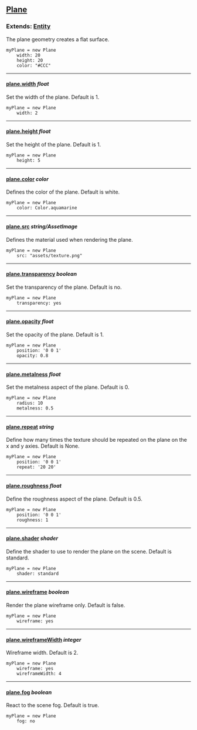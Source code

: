 ## [Plane](#plane)

### Extends: [Entity](#entity)

The plane geometry creates a flat surface.

	myPlane = new Plane
		width: 20
		height: 20
		color: "#CCC"

-------------------------------------------------------

#### [plane.width](#plane-width) *float*

Set the width of the plane. Default is 1.

	myPlane = new Plane
		width: 2

-------------------------------------------------------

#### [plane.height](#plane-height) *float*

Set the height of the plane. Default is 1.

	myPlane = new Plane
		height: 5

-------------------------------------------------------

#### [plane.color](#plane-color) *color*

Defines the color of the plane. Default is white.

	myPlane = new Plane
		color: Color.aquamarine

-------------------------------------------------------

#### [plane.src](#plane-src) *string/AssetImage*

Defines the material used when rendering the plane.

	myPlane = new Plane
		src: "assets/texture.png"

-------------------------------------------------------

#### [plane.transparency](#plane-transparency) *boolean*

Set the transparency of the plane. Default is no.

	myPlane = new Plane
		transparency: yes

-------------------------------------------------------

#### [plane.opacity](#plane-opacity) *float*

Set the opacity of the plane. Default is 1.

	myPlane = new Plane
		position: '0 0 1'
		opacity: 0.8

-------------------------------------------------------

#### [plane.metalness](#plane-metalness) *float*

Set the metalness aspect of the plane. Default is 0.

	myPlane = new Plane
		radius: 10
		metalness: 0.5

-------------------------------------------------------

#### [plane.repeat](#plane-repeat) *string*

Define how many times the texture should be repeated on the plane on the x and y axies. Default is None.

	myPlane = new Plane
		position: '0 0 1'
		repeat: '20 20'

-------------------------------------------------------

#### [plane.roughness](#plane-roughness) *float*

Define the roughness aspect of the plane. Default is 0.5.

	myPlane = new Plane
		position: '0 0 1'
		roughness: 1

-------------------------------------------------------

#### [plane.shader](#plane-shader) *shader*

Define the shader to use to render the plane on the scene. Default is standard.

	myPlane = new Plane
		shader: standard

-------------------------------------------------------

#### [plane.wireframe](#plane-wireframe) *boolean*

Render the plane wireframe only. Default is false.

	myPlane = new Plane
		wireframe: yes

-------------------------------------------------------

#### [plane.wireframeWidth](#plane-wireframewidth) *integer*

Wireframe width. Default is 2.

	myPlane = new Plane
		wireframe: yes
		wireframeWidth: 4

-------------------------------------------------------

#### [plane.fog](#plane-fog) *boolean*

React to the scene fog. Default is true.

	myPlane = new Plane
		fog: no
